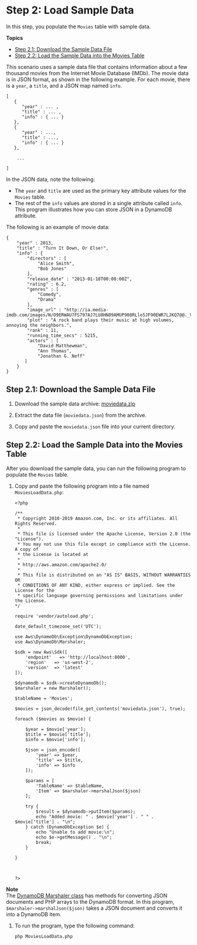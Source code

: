 # Step 2: Load Sample Data<a name="GettingStarted.PHP.02"></a>

In this step, you populate the `Movies` table with sample data\.

**Topics**
+ [Step 2\.1: Download the Sample Data File](#GettingStarted.PHP.02.01)
+ [Step 2\.2: Load the Sample Data into the Movies Table](#GettingStarted.PHP.02.02)

This scenario uses a sample data file that contains information about a few thousand movies from the Internet Movie Database \(IMDb\)\. The movie data is in JSON format, as shown in the following example\. For each movie, there is a `year`, a `title`, and a JSON map named `info`\.

```
[
   {
      "year" : ... ,
      "title" : ... ,
      "info" : { ... }
   },
   {
      "year" : ...,
      "title" : ...,
      "info" : { ... }
   },

    ...

]
```

In the JSON data, note the following:
+ The `year` and `title` are used as the primary key attribute values for the `Movies` table\.
+ The rest of the `info` values are stored in a single attribute called `info`\. This program illustrates how you can store JSON in a DynamoDB attribute\.

 The following is an example of movie data:

```
{
    "year" : 2013,
    "title" : "Turn It Down, Or Else!",
    "info" : {
        "directors" : [
            "Alice Smith",
            "Bob Jones"
        ],
        "release_date" : "2013-01-18T00:00:00Z",
        "rating" : 6.2,
        "genres" : [
            "Comedy",
            "Drama"
        ],
        "image_url" : "http://ia.media-imdb.com/images/N/O9ERWAU7FS797AJ7LU8HN09AMUP908RLlo5JF90EWR7LJKQ7@@._V1_SX400_.jpg",
        "plot" : "A rock band plays their music at high volumes, annoying the neighbors.",
        "rank" : 11,
        "running_time_secs" : 5215,
        "actors" : [
            "David Matthewman",
            "Ann Thomas",
            "Jonathan G. Neff"
       ]
    }
}
```

## Step 2\.1: Download the Sample Data File<a name="GettingStarted.PHP.02.01"></a>

1. Download the sample data archive: [moviedata\.zip](samples/moviedata.zip)

1. Extract the data file \(`moviedata.json`\) from the archive\.

1. Copy and paste the `moviedata.json` file into your current directory\.

## Step 2\.2: Load the Sample Data into the Movies Table<a name="GettingStarted.PHP.02.02"></a>

After you download the sample data, you can run the following program to populate the `Movies` table\.

1. Copy and paste the following program into a file named `MoviesLoadData.php`:

   ```
   <?php
   
   /**
    * Copyright 2010-2019 Amazon.com, Inc. or its affiliates. All Rights Reserved.
    *
    * This file is licensed under the Apache License, Version 2.0 (the "License").
    * You may not use this file except in compliance with the License. A copy of
    * the License is located at
    *
    * http://aws.amazon.com/apache2.0/
    *
    * This file is distributed on an "AS IS" BASIS, WITHOUT WARRANTIES OR
    * CONDITIONS OF ANY KIND, either express or implied. See the License for the
    * specific language governing permissions and limitations under the License.
   */
   
   require 'vendor/autoload.php';
   
   date_default_timezone_set('UTC');
   
   use Aws\DynamoDb\Exception\DynamoDbException;
   use Aws\DynamoDb\Marshaler;
   
   $sdk = new Aws\Sdk([
       'endpoint'   => 'http://localhost:8000',
       'region'   => 'us-west-2',
       'version'  => 'latest'
   ]);
   
   $dynamodb = $sdk->createDynamoDb();
   $marshaler = new Marshaler();
   
   $tableName = 'Movies';
   
   $movies = json_decode(file_get_contents('moviedata.json'), true);
   
   foreach ($movies as $movie) {
   
       $year = $movie['year']; 
       $title = $movie['title'];
       $info = $movie['info'];
   
       $json = json_encode([
           'year' => $year,
           'title' => $title,
           'info' => $info
       ]);
   
       $params = [
           'TableName' => $tableName,
           'Item' => $marshaler->marshalJson($json)
       ];
   
       try {
           $result = $dynamodb->putItem($params);
           echo "Added movie: " . $movie['year'] . " " . $movie['title'] . "\n";
       } catch (DynamoDbException $e) {
           echo "Unable to add movie:\n";
           echo $e->getMessage() . "\n";
           break;
       }
   
   }
   
   
   
   ?>
   ```
**Note**  
The [DynamoDB Marshaler class](https://docs.aws.amazon.com/aws-sdk-php/v3/api/class-Aws.DynamoDb.Marshaler.html) has methods for converting JSON documents and PHP arrays to the DynamoDB format\. In this program, `$marshaler->marshalJson($json)` takes a JSON document and converts it into a DynamoDB item\.

1. To run the program, type the following command:

   `php MoviesLoadData.php`